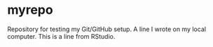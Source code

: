# myrepo
Repository for testing my Git/GitHub setup.
A line I wrote on my local computer.
This is a line from RStudio.